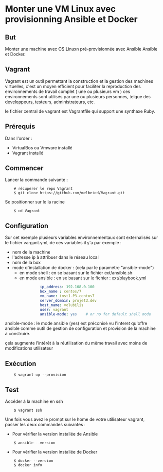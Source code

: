 # Monter une VM Linux avec provisionning Ansible et Docker

## But

Monter une machine 
 avec OS Linuxn pré-provisionnée avec Ansible Ansible et Docker.

## Vagrant

Vagrant est un outil permettant la construction et la gestion des machines virtuelles, c'est  un moyen efficient pour faciliter la reproduction des environnements de travail complet ( une ou plusieurs vm ) ces environnements sont utilisés par une ou plusieurs personnes, telque des developpeurs, testeurs, administrateurs, etc.

le fichier central de vagrant est Vagrantfile qui support une synthaxe Ruby.

## Prérequis

Dans l'order :
- VirtualBos ou Vmware installé
- Vagrant installé
## Commencer
Lancer la commande suivante :
```shel
    # récuperer le repo Vagrant
    $ git clone https://github.com/melbeied/Vagrant.git
```
Se positionner sur le la racine
```shel
    $ cd Vagrant
```
## Configuration

Sur cet exemple plusieurs variables environnementaux sont externalisés sur le fichier vargant.yml, de ces variables il y'a par exemple :

- nom de la machine
- l'adresse ip à attribuer dans le réseau local
- nom de la box
- mode d'installation de docker : (cela par le paramétre "ansible-mode")
    * en mode shell : en se basant sur le fichier ext/ansible.sh
    * en mode ansible : en se basant sur le fichier : ext/playbook.yml

```YAML
                ip_address: 192.168.0.100
                box_name : centos/7
                vm_name: inst1-P3-centos7
                server_domain: projet3.dev
                host_name: volubilis
                user: vagrant
                ansible-mode: yes    # or no for default shell mode
```
ansible-mode : le mode ansible (yes) est préconisé vu l'interet qu'offre ansible comme outil de gestion de configuration et provision de la machine à construire.


çela augmente l'intérêt à la réutilisation du même travail avec moins de modifications 
utilisateur 

## Exécution

```shell 
    $ vagrant up --provision
```

## Test

Accéder à la machine en ssh

```shell 
    $ vagrant ssh
```
Une fois vous avez le prompt sur le home de votre utilisateur vagrant, passer les deux commandes suivantes :

- Pour vérifier la version installée de Ansible

```shell 
    $ ansible --version
```

- Pour vérifier la version installée de Docker

```shell 
    $ docker --version  
    $ docker info
```